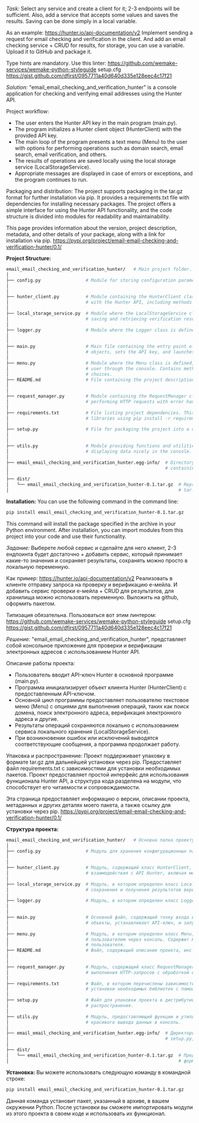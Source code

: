 *Task:*
Select any service and create a client for it; 2-3 endpoints will be sufficient. Also, add a service that accepts some 
values and saves the results. Saving can be done simply in a local variable.

As an example:
https://hunter.io/api-documentation/v2
Implement sending a request for email checking and verification in the client.
And add an email checking service + CRUD for results, for storage, you can use a variable. Upload it to GitHub and 
package it.

Type hints are mandatory.
Use this linter: https://github.com/wemake-services/wemake-python-styleguide
setup.cfg https://gist.github.com/dfirst/0957711a40d640d335e128eec4c17f21

*Solution:*
"email_email_checking_and_verification_hunter" is a console application for checking and verifying email addresses using
the Hunter API.

Project workflow:
- The user enters the Hunter API key in the main program (main.py).
- The program initializes a Hunter client object (HunterClient) with the provided API key.
- The main loop of the program presents a text menu (Menu) to the user with options for performing operations such as 
  domain search, email search, email verification, and others.
- The results of operations are saved locally using the local storage service (LocalStorageService).
- Appropriate messages are displayed in case of errors or exceptions, and the program continues to run.

Packaging and distribution:
The project supports packaging in the tar.gz format for further installation via pip.
It provides a requirements.txt file with dependencies for installing necessary packages.
The project offers a simple interface for using the Hunter API functionality, and the code structure is divided into 
modules for readability and maintainability.

This page provides information about the version, project description, metadata, and other details of your package, 
along with a link for installation via pip.
https://pypi.org/project/email-email-checking-and-verification-hunter/0.1/

**Project Structure:**
```bash
email_email_checking_and_verification_hunter/   # Main project folder.
│
├── config.py                 # Module for storing configuration parameters, such as console colors.
│ 
│      
├── hunter_client.py          # Module containing the HunterClient class, which provides an interface for interacting
│                             # with the Hunter API, including methods for domain search, email search, and others.
│                               
├── local_storage_service.py  # Module where the LocalStorageService class is defined, providing a service for 
│                             # saving and retrieving verification results in local storage.
│                               
├── logger.py                 # Module where the Logger class is defined for logging events and errors in the application.
│
│
├── main.py                   # Main file containing the entry point of the application (main()), which initializes 
│                             # objects, sets the API key, and launches the main menu.
│
├── menu.py                   # Module where the Menu class is defined, providing an interface for interacting with the
│                             # user through the console. Contains methods for displaying the menu and handling user
│                             # choices.
├── README.md                 # File containing the project description, installation, running, and usage instructions.
│
│
├── request_manager.py        # Module containing the RequestManager class, which provides the make_request method for 
│                             # performing HTTP requests with error handling.
│
├── requirements.txt          # File listing project dependencies. This file can be used to install the required  
│                             # libraries using pip install -r requirements.txt.
│
├── setup.py                  # File for packaging the project into a distribution (e.g., tar.gz) and its distribution.
│
│
├── utils.py                  # Module providing functions and utilities for processing verification results and 
│                             # displaying data nicely in the console.
│
├── email_email_checking_and_verification_hunter.egg-info/  # Directory created during package installation via setup.py, 
│                                                           # containing metadata about the package.  
│
├── dist/
│   └── email_email_checking_and_verification_hunter-0.1.tar.gz  # Represents a packaged distribution of the project in 
│                                                                # tar.gz format.
```
**Installation:**
You can use the following command in the command line:

```bash
pip install email_email_checking_and_verification_hunter-0.1.tar.gz
```
This command will install the package specified in the archive in your Python environment. After installation, you can 
import modules from this project into your code and use their functionality.




*Задание:*
Выберете любой сервис и сделайте для него клиент, 2-3 ендпоинта будет достаточно + добавить сервис, который принимает 
какие-то значения и сохраняет результаты, сохранять можно просто в локальную переменную.

Как пример:
https://hunter.io/api-documentation/v2
Реализовать в клиенте отправку запроса на проверку и верификацию е-мейла.
И добавить сервис проверки е-мейла + CRUD для результатов, для хранилища можно использовать переменную. Выложить на 
github, оформить пакетом.

Типизация обязательна.
Пользоваться вот этим линтером: https://github.com/wemake-services/wemake-python-styleguide
setup.cfg https://gist.github.com/dfirst/0957711a40d640d335e128eec4c17f21


*Решение:*
"email_email_checking_and_verification_hunter", представляет собой консольное приложение для проверки и верификации 
электронных адресов с использованием Hunter API.

Описание работы проекта:
- Пользователь вводит API-ключ Hunter в основной программе (main.py).
- Программа инициализирует объект клиента Hunter (HunterClient) с предоставленным API-ключом.
- Основной цикл программы предоставляет пользователю текстовое меню (Menu) с опциями для выполнения операций, таких как 
  поиск домена, поиск электронного адреса, верификация электронного адреса и другие.
- Результаты операций сохраняются локально с использованием сервиса локального хранения (LocalStorageService).
- При возникновении ошибок или исключений выводятся соответствующие сообщения, а программа продолжает работу.

Упаковка и распространение:
Проект поддерживает упаковку в формате tar.gz для дальнейшей установки через pip.
Предоставляет файл requirements.txt с зависимостями для установки необходимых пакетов.
Проект предоставляет простой интерфейс для использования функционала Hunter API, а структура кода разделена на модули, 
что способствует его читаемости и сопровождаемости.

Эта страница предоставляет информацию о версии, описании проекта, метаданных и других деталях моего пакета, а также 
ссылку для установки через pip.
https://pypi.org/project/email-email-checking-and-verification-hunter/0.1/

**Структура проекта:**
```bash
email_email_checking_and_verification_hunter/   # Основна папка проекту.
│
├── config.py                 # Модуль для хранения конфигурационных параметров, в нашем случае такие  как цвета консоли   
│ 
│      
├── hunter_client.py          # Модуль, содержащий класс HunterClient, который предоставляет интерфейс для 
│                             # взаимодействия с API Hunter, включая методы для поиска доменов, поиска email и других.
│                               
├── local_storage_service.py  # Модуль, в котором определен класс LocalStorageService, предоставляющий сервис для 
│                             # сохранения и получения результатов верификации в локальном хранилище.
│                               
├── logger.py                 # Модуль, в котором определен класс Logger для логирования событий и ошибок в приложении.
│
│
├── main.py                   # Основной файл, содержащий точку входа в приложение (main()), который инициализирует 
│                             # объекты, устанавливает API-ключ, и запускает главное меню.
│
├── menu.py                   # Модуль, в котором определен класс Menu, предоставляющий интерфейс для взаимодействия с 
│                             # пользователем через консоль. Содержит методы для отображения меню и обработки выбора 
│                             # пользователя.
├── README.md                 # Файл, содержащий описание проекта, инструкции по установке, запуску и использованию.
│
│
├── request_manager.py        # Модуль, содержащий класс RequestManager, который предоставляет метод make_request для 
│                             # выполнения HTTP-запросов с обработкой ошибок.
│
├── requirements.txt          # Файл, в котором перечислены зависимости проекта. Этот файл можно использовать для 
│                             # установки необходимых библиотек с помощью pip install -r requirements.txt.
│
├── setup.py                  # Файл для упаковки проекта в дистрибутив (например, в формате tar.gz) и его 
│                             # распространения.
│
├── utils.py                  # Модуль, предоставляющий функции и утилиты для обработки результатов верификации и 
│                             # красивого вывода данных в консоль.
│
├── email_email_checking_and_verification_hunter.egg-info/  # Директория, создаваемая при установке пакета через 
│                                                           # setup.py, содержащая метаданные о пакете.  
│
├── dist/
│   └── email_email_checking_and_verification_hunter-0.1.tar.gz  # Представляет собой упакованный дистрибутив проекта в 
│                                                                # формате tar.gz.
```
**Установка:**
Вы можете использовать следующую команду в командной строке:
```bash
pip install email_email_checking_and_verification_hunter-0.1.tar.gz
```
Данная команда установит пакет, указанный в архиве, в вашем окружении Python. После установки вы сможете импортировать 
модули из этого проекта в своем коде и использовать их функционал.